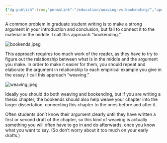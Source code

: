 ```yaml
---
{"dg-publish":true,"permalink":"/education/weaving-vs-bookending/","updated":"2024-03-14T10:42:00.718+08:00"}
---
```


A common problem in graduate student writing is to make a strong argument in your introduction and conclusion, but fail to connect it to the material in the middle. I call this approach “bookending.”

![bookends.jpeg](/img/user/attachments/bookends.jpeg)

This approach requires too much work of the reader, as they have to try to figure out the relationship between what is in the middle and the argument you make. In order to make it easier for them, you should repeat and elaborate the argument in relationship to each empirical example you give in the essay. I call this approach “weaving.”

![weaving.jpeg](/img/user/attachments/weaving.jpeg)

Ideally you should do both weaving and bookending, but if you are writing a thesis chapter, the bookends should also help weave your chapter into the larger dissertation, connecting this chapter to the ones before and after it.

Often students don’t know their argument clearly until they have written a first or second draft of the chapter, so this kind of weaving is actually something you will often have to go in and do afterwards, once you know what you want to say. (So don’t worry about it too much on your early drafts.)